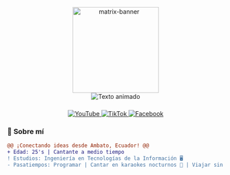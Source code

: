 <div align="center">
  <!-- Banner futurista (reemplaza la URL con tu GIF preferido) -->
  <img src="https://i.giphy.com/media/3o7abKhOpu0NwenH3O/giphy.gif" height="200" alt="matrix-banner">
  <br>
  <!-- Texto animado -->
  <img src="https://readme-typing-svg.demolab.com?font=Space+Mono&size=26&duration=4000&pause=1000&color=00FF00&center=true&vCenter=true&width=500&height=50&lines=¡Hola!+Soy+Pankyiii+👽;Desarrolladora+en+evolución+🚀;Amante+del+código+y+los+viajes+🌌" alt="Texto animado">
</div>

###

<div align="center">
  <!-- Redes Sociales -->
  <a href="https://www.youtube.com/@pankyiii" target="_blank">
    <img src="https://img.shields.io/badge/YouTube-FF0000?style=for-the-badge&logo=youtube&logoColor=white" alt="YouTube">
  </a>
  <a href="https://www.tiktok.com/@pankyiii" target="_blank">
    <img src="https://img.shields.io/badge/TikTok-000000?style=for-the-badge&logo=tiktok&logoColor=white" alt="TikTok">
  </a>
  <a href="https://www.facebook.com/pankyiii/?locale=es_ES" target="_blank">
    <img src="https://img.shields.io/badge/Facebook-1877F2?style=for-the-badge&logo=facebook&logoColor=white" alt="Facebook">
  </a>
</div>

###

### 🌟 **Sobre mí**
```diff
@@ ¡Conectando ideas desde Ambato, Ecuador! @@
+ Edad: 25's | Cantante a medio tiempo
! Estudios: Ingeniería en Tecnologías de la Información 🖥️
- Pasatiempos: Programar | Cantar en karaokes nocturnos 🎤 | Viajar sin mapa 🗺️
